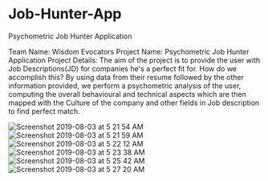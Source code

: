 # Job-Hunter-App
Psychometric Job Hunter Application


Team Name: Wisdom Evocators
Project Name: Psychometric Job Hunter Application
Project Details: The aim of the project is to provide the user with Job Descriptions(JD) for companies he's a perfect fit for.
How do we accomplish this?
By using data from their resume followed by the other information provided, we perform a psychometric analysis of the user, computing the overall behavioural and technical aspects which are then mapped with the Culture of the company and other fields in Job description to find perfect match.

![Screenshot 2019-08-03 at 5 21 54 AM](https://user-images.githubusercontent.com/40225012/189583564-b44ad3a2-bad5-4db9-b775-1599cf426a48.png)
![Screenshot 2019-08-03 at 5 21 59 AM](https://user-images.githubusercontent.com/40225012/189583576-729827b8-1b83-446d-b97e-09d32eb3df8e.png)
![Screenshot 2019-08-03 at 5 22 12 AM](https://user-images.githubusercontent.com/40225012/189583581-ae89035c-75af-4938-8a24-0e3445bd42ff.png)
![Screenshot 2019-08-03 at 5 23 38 AM](https://user-images.githubusercontent.com/40225012/189583586-08f97844-6118-412a-b3d6-9a01bc1eb8da.png)
![Screenshot 2019-08-03 at 5 25 42 AM](https://user-images.githubusercontent.com/40225012/189583588-14e5c2dd-b863-41bb-b0fe-2a596d9f2491.png)
![Screenshot 2019-08-03 at 5 27 20 AM](https://user-images.githubusercontent.com/40225012/189583590-a4f71aac-0a94-44d7-a3c7-43bfa6a96a2a.png)
